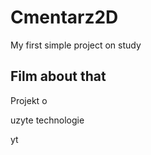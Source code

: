 # Cmentarz2D
My first simple project on study

## Film about that

Projekt o

uzyte technologie 

yt
